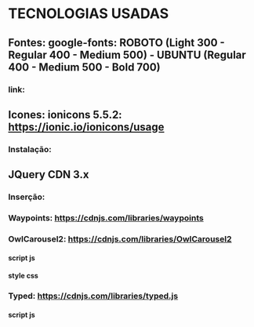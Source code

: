 # TECNOLOGIAS USADAS
## Fontes: google-fonts: ROBOTO (Light 300 - Regular 400 - Medium 500) - UBUNTU (Regular 400 - Medium 500 - Bold 700) 
### link: 
<link rel="preconnect" href="https://fonts.googleapis.com">
<link rel="preconnect" href="https://fonts.gstatic.com" crossorigin>
<link href="https://fonts.googleapis.com/css2?family=Roboto:wght@300;400;500&family=Ubuntu:wght@400;500;700&display=swap" rel="stylesheet">

## Icones: ionicons 5.5.2:  https://ionic.io/ionicons/usage
### Instalação:
<script type="module" src="https://unpkg.com/ionicons@5.5.2/dist/ionicons/ionicons.esm.js"></script>
<script nomodule src="https://unpkg.com/ionicons@5.5.2/dist/ionicons/ionicons.js"></script>

## JQuery CDN 3.x
### Inserção:
<script src="https://code.jquery.com/jquery-3.6.0.min.js"></script>

### Waypoints: https://cdnjs.com/libraries/waypoints
<script src="https://cdnjs.cloudflare.com/ajax/libs/waypoints/4.0.1/jquery.waypoints.min.js"></script>

### OwlCarousel2: https://cdnjs.com/libraries/OwlCarousel2
#### script js
<script src="https://cdnjs.cloudflare.com/ajax/libs/OwlCarousel2/2.3.4/owl.carousel.min.js"></script>

#### style css
<link rel="stylesheet" href="https://cdnjs.cloudflare.com/ajax/libs/OwlCarousel2/2.3.4/assets/owl.carousel.min.css"/>

### Typed: https://cdnjs.com/libraries/typed.js
#### script js
<script src="https://cdnjs.cloudflare.com/ajax/libs/typed.js/2.0.12/typed.min.js"></script>

